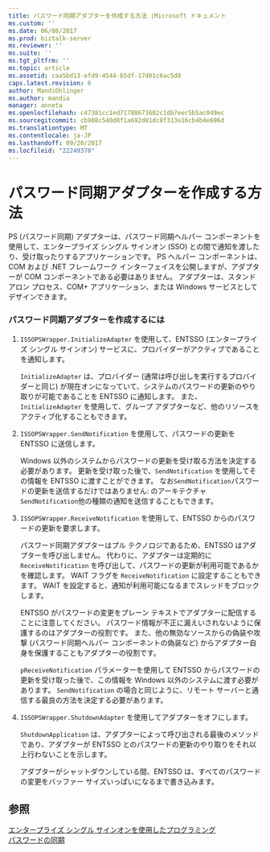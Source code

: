 ```yaml
---
title: パスワード同期アダプターを作成する方法 |Microsoft ドキュメント
ms.custom: ''
ms.date: 06/08/2017
ms.prod: biztalk-server
ms.reviewer: ''
ms.suite: ''
ms.tgt_pltfrm: ''
ms.topic: article
ms.assetid: caa5bd13-efd9-4544-b5df-17d01c6ac5d8
caps.latest.revision: 6
author: MandiOhlinger
ms.author: mandia
manager: anneta
ms.openlocfilehash: c47381cc1ed71788673602c1db7eec5b5ac049ec
ms.sourcegitcommit: cb908c540d8f1a692d01dc8f313e16cb4b4e696d
ms.translationtype: MT
ms.contentlocale: ja-JP
ms.lasthandoff: 09/20/2017
ms.locfileid: "22249370"
---
```

# <a name="how-to-create-a-password-sync-adapter"></a>パスワード同期アダプターを作成する方法
PS (パスワード同期) アダプターは、パスワード同期ヘルパー コンポーネントを使用して、エンタープライズ シングル サインオン (SSO) との間で通知を渡したり、受け取ったりするアプリケーションです。 PS ヘルパー コンポーネントは、COM および .NET フレームワーク インターフェイスを公開しますが、アダプターが COM コンポーネントである必要はありません。 アダプターは、スタンドアロン プロセス、COM+ アプリケーション、または Windows サービスとしてデザインできます。  
  
### <a name="to-create-a-password-sync-adapter"></a>パスワード同期アダプターを作成するには  
  
1.  `ISSOPSWrapper.InitializeAdapter` を使用して、ENTSSO (エンタープライズ シングル サインオン) サービスに、プロバイダーがアクティブであることを通知します。  
  
     `InitializeAdapter` は、プロバイダー (通常は呼び出しを実行するプロバイダーと同じ) が現在オンになっていて、システムのパスワードの更新のやり取りが可能であることを ENTSSO に通知します。 また、`InitializeAdapter` を使用して、グループ アダプターなど、他のリソースをアクティブ化することもできます。  
  
2.  `ISSOPSWrapper.SendNotification` を使用して、パスワードの更新を ENTSSO に送信します。  
  
     Windows 以外のシステムからパスワードの更新を受け取る方法を決定する必要があります。 更新を受け取った後で、`SendNotification` を使用してその情報を ENTSSO に渡すことができます。 なお`SendNotification`パスワードの更新を送信するだけではありません: のアーキテクチャ`SendNotification`他の種類の通知を送信することもできます。  
  
3.  `ISSOPSWrapper.ReceiveNotification` を使用して、ENTSSO からのパスワードの更新を要求します。  
  
     パスワード同期アダプターはプル テクノロジであるため、ENTSSO はアダプターを呼び出しません。 代わりに、アダプターは定期的に `ReceiveNotification` を呼び出して、パスワードの更新が利用可能であるかを確認します。 WAIT フラグを `ReceiveNotification` に設定することもできます。 WAIT を設定すると、通知が利用可能になるまでスレッドをブロックします。  
  
     ENTSSO がパスワードの変更をプレーン テキストでアダプターに配信することに注意してください。 パスワード情報が不正に漏えいされないように保護するのはアダプターの役割です。 また、他の無効なソースからの偽装や攻撃 (パスワード同期ヘルパー コンポーネントの偽装など) からアダプター自身を保護することもアダプターの役割です。  
  
     `pReceiveNotification` パラメーターを使用して ENTSSO からパスワードの更新を受け取った後で、この情報を Windows 以外のシステムに渡す必要があります。 `SendNotification` の場合と同じように、リモート サーバーと通信する最良の方法を決定する必要があります。  
  
4.  `ISSOPSWrapper.ShutdownAdapter` を使用してアダプターをオフにします。  
  
     `ShutdownApplication` は、アダプターによって呼び出される最後のメソッドであり、アダプターが ENTSSO とのパスワードの更新のやり取りをそれ以上行わないことを示します。  
  
     アダプターがシャットダウンしている間、ENTSSO は、すべてのパスワードの変更をバッファー サイズいっぱいになるまで書き込みます。  
  
## <a name="see-also"></a>参照  
 [エンタープライズ シングル サインオンを使用したプログラミング](../core/programming-with-enterprise-single-sign-on.md)   
 [パスワードの同期](../core/synchronizing-passwords.md)